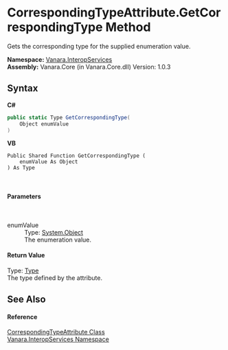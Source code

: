 # CorrespondingTypeAttribute.GetCorrespondingType Method 
 

Gets the corresponding type for the supplied enumeration value.

**Namespace:**&nbsp;<a href="46913109-b3e0-3b59-6f7f-071f8aa90bf0">Vanara.InteropServices</a><br />**Assembly:**&nbsp;Vanara.Core (in Vanara.Core.dll) Version: 1.0.3

## Syntax

**C#**<br />
``` C#
public static Type GetCorrespondingType(
	Object enumValue
)
```

**VB**<br />
``` VB
Public Shared Function GetCorrespondingType ( 
	enumValue As Object
) As Type
```

<br />

#### Parameters
&nbsp;<dl><dt>enumValue</dt><dd>Type: <a href="http://msdn2.microsoft.com/en-us/library/e5kfa45b" target="_blank">System.Object</a><br />The enumeration value.</dd></dl>

#### Return Value
Type: <a href="http://msdn2.microsoft.com/en-us/library/42892f65" target="_blank">Type</a><br />The type defined by the attribute.

## See Also


#### Reference
<a href="4e051dff-829d-312d-1def-b17c9c64cdb5">CorrespondingTypeAttribute Class</a><br /><a href="46913109-b3e0-3b59-6f7f-071f8aa90bf0">Vanara.InteropServices Namespace</a><br />